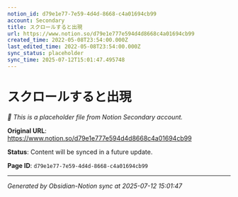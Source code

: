 ```yaml
---
notion_id: d79e1e77-7e59-4d4d-8668-c4a01694cb99
account: Secondary
title: スクロールすると出現
url: https://www.notion.so/d79e1e777e594d4d8668c4a01694cb99
created_time: 2022-05-08T23:54:00.000Z
last_edited_time: 2022-05-08T23:54:00.000Z
sync_status: placeholder
sync_time: 2025-07-12T15:01:47.495748
---
```


# スクロールすると出現

*🔄 This is a placeholder file from Notion Secondary account.*

**Original URL**: https://www.notion.so/d79e1e777e594d4d8668c4a01694cb99

**Status**: Content will be synced in a future update.

**Page ID**: `d79e1e77-7e59-4d4d-8668-c4a01694cb99`

---

*Generated by Obsidian-Notion sync at 2025-07-12 15:01:47*
